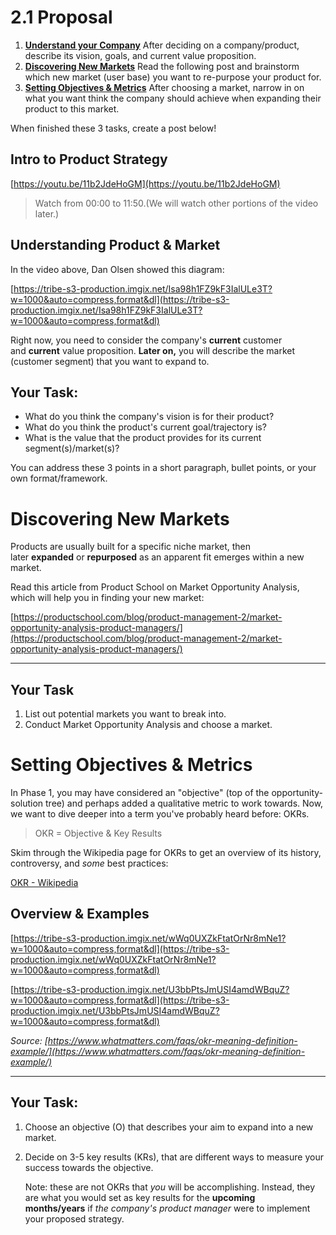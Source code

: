 # 2.1 Proposal

1. **[Understand your Company](https://community.ubcpm.club/resources/post/2-1-understand-your-company-Oc9NMUppiJEeFqC)** After deciding on a company/product, describe its vision, goals, and current value proposition.
2. **[Discovering New Markets](https://community.ubcpm.club/resources/post/discovering-new-markets-rY4EUYdw26ppiXo)** Read the following post and brainstorm which new market (user base) you want to re-purpose your product for.
3. **[Setting Objectives & Metrics](https://community.ubcpm.club/resources/post/2-1-setting-objectives-metrics-FrxCjNFLSSH1yO8)** After choosing a market, narrow in on what you want think the company should achieve when expanding their product to this market.

When finished these 3 tasks, create a post below!

## **Intro to Product Strategy**

[https://youtu.be/11b2JdeHoGM](https://youtu.be/11b2JdeHoGM)

> Watch from 00:00 to 11:50.(We will watch other portions of the video later.)

## **Understanding Product & Market**

In the video above, Dan Olsen showed this diagram:

[https://tribe-s3-production.imgix.net/Isa98h1FZ9kF3IalULe3T?w=1000&auto=compress,format&dl](https://tribe-s3-production.imgix.net/Isa98h1FZ9kF3IalULe3T?w=1000&auto=compress,format&dl)

Right now, you need to consider the company's **current** customer and **current** value proposition. **Later on,** you will describe the market (customer segment) that you want to expand to.

## **Your Task:**

- What do you think the company's vision is for their product?
- What do you think the product's current goal/trajectory is?
- What is the value that the product provides for its current segment(s)/market(s)?

You can address these 3 points in a short paragraph, bullet points, or your own format/framework.

# Discovering New Markets

Products are usually built for a specific niche market, then later **expanded** or **repurposed** as an apparent fit emerges within a new market.

Read this article from Product School on Market Opportunity Analysis, which will help you in finding your new market:

[https://productschool.com/blog/product-management-2/market-opportunity-analysis-product-managers/](https://productschool.com/blog/product-management-2/market-opportunity-analysis-product-managers/)

---

## **Your Task**

1. List out potential markets you want to break into.
2. Conduct Market Opportunity Analysis and choose a market.

# Setting Objectives & Metrics

In Phase 1, you may have considered an "objective" (top of the opportunity-solution tree) and perhaps added a qualitative metric to work towards. Now, we want to dive deeper into a term you've probably heard before: OKRs.

> OKR = Objective & Key Results

Skim through the Wikipedia page for OKRs to get an overview of its history, controversy, and *some* best practices:

[OKR - Wikipedia](https://en.wikipedia.org/wiki/OKR)

## **Overview & Examples**

[https://tribe-s3-production.imgix.net/wWq0UXZkFtatOrNr8mNe1?w=1000&auto=compress,format&dl](https://tribe-s3-production.imgix.net/wWq0UXZkFtatOrNr8mNe1?w=1000&auto=compress,format&dl)

[https://tribe-s3-production.imgix.net/U3bbPtsJmUSI4amdWBquZ?w=1000&auto=compress,format&dl](https://tribe-s3-production.imgix.net/U3bbPtsJmUSI4amdWBquZ?w=1000&auto=compress,format&dl)

_Source: [https://www.whatmatters.com/faqs/okr-meaning-definition-example/](https://www.whatmatters.com/faqs/okr-meaning-definition-example/)_

---

## **Your Task:**

1. Choose an objective (O) that describes your aim to expand into a new market.
2. Decide on 3-5 key results (KRs), that are different ways to measure your success towards the objective.

   Note: these are not OKRs that *you* will be accomplishing. Instead, they are what you would set as key results for the **upcoming months/years** if *the company's* *product manager* were to implement your proposed strategy.
